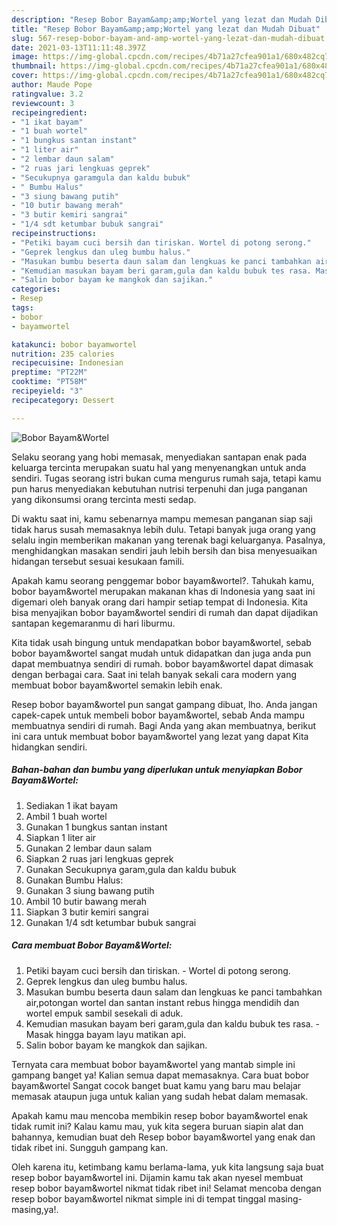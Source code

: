 ```yaml
---
description: "Resep Bobor Bayam&amp;amp;Wortel yang lezat dan Mudah Dibuat"
title: "Resep Bobor Bayam&amp;amp;Wortel yang lezat dan Mudah Dibuat"
slug: 567-resep-bobor-bayam-and-amp-wortel-yang-lezat-dan-mudah-dibuat
date: 2021-03-13T11:11:48.397Z
image: https://img-global.cpcdn.com/recipes/4b71a27cfea901a1/680x482cq70/bobor-bayamwortel-foto-resep-utama.jpg
thumbnail: https://img-global.cpcdn.com/recipes/4b71a27cfea901a1/680x482cq70/bobor-bayamwortel-foto-resep-utama.jpg
cover: https://img-global.cpcdn.com/recipes/4b71a27cfea901a1/680x482cq70/bobor-bayamwortel-foto-resep-utama.jpg
author: Maude Pope
ratingvalue: 3.2
reviewcount: 3
recipeingredient:
- "1 ikat bayam"
- "1 buah wortel"
- "1 bungkus santan instant"
- "1 liter air"
- "2 lembar daun salam"
- "2 ruas jari lengkuas geprek"
- "Secukupnya garamgula dan kaldu bubuk"
- " Bumbu Halus"
- "3 siung bawang putih"
- "10 butir bawang merah"
- "3 butir kemiri sangrai"
- "1/4 sdt ketumbar bubuk sangrai"
recipeinstructions:
- "Petiki bayam cuci bersih dan tiriskan. Wortel di potong serong."
- "Geprek lengkus dan uleg bumbu halus."
- "Masukan bumbu beserta daun salam dan lengkuas ke panci tambahkan air,potongan wortel dan santan instant rebus hingga mendidih dan wortel empuk sambil sesekali di aduk."
- "Kemudian masukan bayam beri garam,gula dan kaldu bubuk tes rasa. Masak hingga bayam layu matikan api."
- "Salin bobor bayam ke mangkok dan sajikan."
categories:
- Resep
tags:
- bobor
- bayamwortel

katakunci: bobor bayamwortel 
nutrition: 235 calories
recipecuisine: Indonesian
preptime: "PT22M"
cooktime: "PT58M"
recipeyield: "3"
recipecategory: Dessert

---
```



![Bobor Bayam&amp;Wortel](https://img-global.cpcdn.com/recipes/4b71a27cfea901a1/680x482cq70/bobor-bayamwortel-foto-resep-utama.jpg)

Selaku seorang yang hobi memasak, menyediakan santapan enak pada keluarga tercinta merupakan suatu hal yang menyenangkan untuk anda sendiri. Tugas seorang istri bukan cuma mengurus rumah saja, tetapi kamu pun harus menyediakan kebutuhan nutrisi terpenuhi dan juga panganan yang dikonsumsi orang tercinta mesti sedap.

Di waktu  saat ini, kamu sebenarnya mampu memesan panganan siap saji tidak harus susah memasaknya lebih dulu. Tetapi banyak juga orang yang selalu ingin memberikan makanan yang terenak bagi keluarganya. Pasalnya, menghidangkan masakan sendiri jauh lebih bersih dan bisa menyesuaikan hidangan tersebut sesuai kesukaan famili. 



Apakah kamu seorang penggemar bobor bayam&amp;wortel?. Tahukah kamu, bobor bayam&amp;wortel merupakan makanan khas di Indonesia yang saat ini digemari oleh banyak orang dari hampir setiap tempat di Indonesia. Kita bisa menyajikan bobor bayam&amp;wortel sendiri di rumah dan dapat dijadikan santapan kegemaranmu di hari liburmu.

Kita tidak usah bingung untuk mendapatkan bobor bayam&amp;wortel, sebab bobor bayam&amp;wortel sangat mudah untuk didapatkan dan juga anda pun dapat membuatnya sendiri di rumah. bobor bayam&amp;wortel dapat dimasak dengan berbagai cara. Saat ini telah banyak sekali cara modern yang membuat bobor bayam&amp;wortel semakin lebih enak.

Resep bobor bayam&amp;wortel pun sangat gampang dibuat, lho. Anda jangan capek-capek untuk membeli bobor bayam&amp;wortel, sebab Anda mampu membuatnya sendiri di rumah. Bagi Anda yang akan membuatnya, berikut ini cara untuk membuat bobor bayam&amp;wortel yang lezat yang dapat Kita hidangkan sendiri.

<!--inarticleads1-->

##### Bahan-bahan dan bumbu yang diperlukan untuk menyiapkan Bobor Bayam&amp;Wortel:

1. Sediakan 1 ikat bayam
1. Ambil 1 buah wortel
1. Gunakan 1 bungkus santan instant
1. Siapkan 1 liter air
1. Gunakan 2 lembar daun salam
1. Siapkan 2 ruas jari lengkuas geprek
1. Gunakan Secukupnya garam,gula dan kaldu bubuk
1. Gunakan  Bumbu Halus:
1. Gunakan 3 siung bawang putih
1. Ambil 10 butir bawang merah
1. Siapkan 3 butir kemiri sangrai
1. Gunakan 1/4 sdt ketumbar bubuk sangrai




<!--inarticleads2-->

##### Cara membuat Bobor Bayam&amp;Wortel:

1. Petiki bayam cuci bersih dan tiriskan. - Wortel di potong serong.
1. Geprek lengkus dan uleg bumbu halus.
1. Masukan bumbu beserta daun salam dan lengkuas ke panci tambahkan air,potongan wortel dan santan instant rebus hingga mendidih dan wortel empuk sambil sesekali di aduk.
1. Kemudian masukan bayam beri garam,gula dan kaldu bubuk tes rasa. - Masak hingga bayam layu matikan api.
1. Salin bobor bayam ke mangkok dan sajikan.




Ternyata cara membuat bobor bayam&amp;wortel yang mantab simple ini gampang banget ya! Kalian semua dapat memasaknya. Cara buat bobor bayam&amp;wortel Sangat cocok banget buat kamu yang baru mau belajar memasak ataupun juga untuk kalian yang sudah hebat dalam memasak.

Apakah kamu mau mencoba membikin resep bobor bayam&amp;wortel enak tidak rumit ini? Kalau kamu mau, yuk kita segera buruan siapin alat dan bahannya, kemudian buat deh Resep bobor bayam&amp;wortel yang enak dan tidak ribet ini. Sungguh gampang kan. 

Oleh karena itu, ketimbang kamu berlama-lama, yuk kita langsung saja buat resep bobor bayam&amp;wortel ini. Dijamin kamu tak akan nyesel membuat resep bobor bayam&amp;wortel nikmat tidak ribet ini! Selamat mencoba dengan resep bobor bayam&amp;wortel nikmat simple ini di tempat tinggal masing-masing,ya!.

